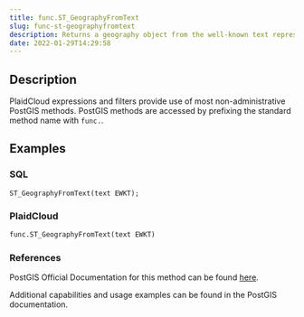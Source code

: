 ```yaml
---
title: func.ST_GeographyFromText
slug: func-st-geographyfromtext
description: Returns a geography object from the well-known text representation. SRID 4326 is assumed if unspecified
date: 2022-01-29T14:29:58
---
```



## Description


PlaidCloud expressions and filters provide use of most non-administrative PostGIS methods. PostGIS methods are accessed by prefixing the standard method name with `func.`.



## Examples


### SQL



```
ST_GeographyFromText(text EWKT);
```


### PlaidCloud



```python
func.ST_GeographyFromText(text EWKT)
```


### References


PostGIS Official Documentation for this method can be found [here](https://postgis.net/docs/manual-3.1/ST_GeographyFromText.html).



Additional capabilities and usage examples can be found in the PostGIS documentation.

